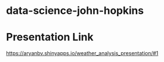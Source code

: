 # data-science-john-hopkins

# Presentation Link
  https://aryanbv.shinyapps.io/weather_analysis_presentation/#1
